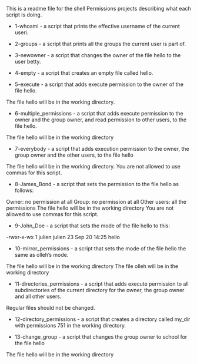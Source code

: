 This is a readme file for the shell Permissions projects describing what each script is doing.

- 1-whoami - a script that prints the effective username of the current useri.

- 2-groups - a script that prints all the groups the current user is part of.

- 3-newowner - a script that changes the owner of the file hello to the user betty.

- 4-empty - a script that creates an empty file called hello.

- 5-execute - a script that adds execute permission to the owner of the file hello.

The file hello will be in the working directory.

- 6-multiple_permissions - a script that adds execute permission to the owner and the group owner, and read permission to other users, to the file hello.

The file hello will be in the working directory

- 7-everybody - a script that adds execution permission to the owner, the group owner and the other users, to the file hello

The file hello will be in the working directory.
You are not allowed to use commas for this script.

- 8-James_Bond - a script that sets the permission to the file hello as follows:

Owner: no permission at all
Group: no permission at all
Other users: all the permissions
The file hello will be in the working directory You are not allowed to use commas for this script.

- 9-John_Doe - a script that sets the mode of the file hello to this:

-rwxr-x-wx 1 julien julien 23 Sep 20 14:25 hello

- 10-mirror_permissions - a script that sets the mode of the file hello the same as olleh’s mode.

The file hello will be in the working directory
The file olleh will be in the working directory

- 11-directories_permissions - a script that adds execute permission to all subdirectories of the current directory for the owner, the group owner and all other users.

Regular files should not be changed.

- 12-directory_permissions - a script that creates a directory called my_dir with permissions 751 in the working directory.

- 13-change_group - a script that changes the group owner to school for the file hello

The file hello will be in the working directory
